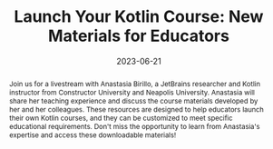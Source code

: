 ---
title: "Launch Your Kotlin Course: New Materials for Educators"
collection: talks
type: "Talk"
permalink: /talks/2023-06-21-kotlin-materials
venue: "Kotlin"
date: 2023-06-21
location: "Virtual"
video: '<iframe width="560" height="315" src="https://www.youtube.com/embed/Q4lMgIR9mi0?si=0lbKPMEzrbUJp7R6" title="YouTube video player" frameborder="0" allow="accelerometer; autoplay; clipboard-write; encrypted-media; gyroscope; picture-in-picture; web-share" referrerpolicy="strict-origin-when-cross-origin" allowfullscreen></iframe>'
abstract: "Join us for a livestream with Anastasia Birillo, a JetBrains researcher and Kotlin instructor from Constructor University and Neapolis University. Anastasia will share her teaching experience and discuss the course materials developed by her and her colleagues. These resources are designed to help educators launch their own Kotlin courses, and they can be customized to meet specific educational requirements. Don't miss the opportunity to learn from Anastasia's expertise and access these downloadable materials!"
---